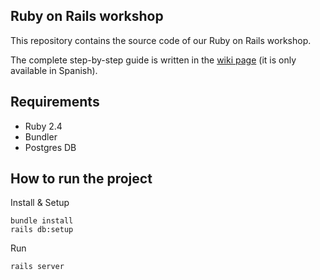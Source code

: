 ## Ruby on Rails workshop

This repository contains the source code of our Ruby on Rails workshop.

The complete step-by-step guide is written in the [wiki page](
https://github.com/wyeworks/rails-workshop-2017-dia-1/wiki) (it is only available in Spanish).

## Requirements 

- Ruby 2.4
- Bundler
- Postgres DB

## How to run the project

Install & Setup

```
bundle install
rails db:setup
```

Run

```
rails server
```
